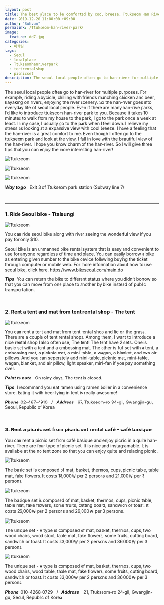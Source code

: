 ```yaml
---
layout: post
title: The best place to be comforted by cool breeze, Ttukseom Han River Park
date: 2019-12-20 11:00:00 +09:00
author: "Suhyun"
permalink: /Ttukseom-han-river-park/
image:
  feature: dd7.jpg
categories:
  - 마케팅
tags:
  - Seoul
  - localplace
  - Ttukseomhanriverpark
  - tentrentalshop
  - picnicset
description: The seoul local people often go to han-river for multiple purposes. For example, riding a bycicle, chilling with friends munching chicken and beer, kayaking on rivers, enjoying the river scenery. So the han-river goes into everyday life of seoul local people. 
---
```


The seoul local people often go to han-river for multiple purposes. For example, riding a bycicle, chilling with friends munching chicken and beer, kayaking on rivers, enjoying the river scenery. So the han-river goes into everyday life of seoul local people. Even if there are many han-rive parks, I’d like to introduce ttukseom han-river park to you. Because it takes 10 minutes to walk from my house to the park, I go to the park once a week at least. In my case, I usually go to the park when I feel down. I relieve my stress as looking at a expansive view with cool breeze. I have a feeling that the han-river is a great comfort to me. Even though I often go to the ttukseom park and look at the view, I fall in love with the beautiful view of the han-river. I hope you know charm of the han-river. So I will give three tips that you can enjoy the more interesting han-river! 

![Ttukseom](/img1/03/dd3.jpg)

![Ttukseom](/img1/03/dd8.jpg)

![Ttukseom](/img1/03/dd9.jpg)

***Way to go*** &nbsp; Exit 3 of Ttukseom park station (Subway line 7)

<br />

<hr>

### 1. Ride Seoul bike - Ttaleungi ###

![Ttukseom](/img1/03/dd5.jpg)

You can ride seoul bike along with river seeing the wonderful view if you pay for only $10.

Seoul bike is an unmanned bike rental system that is easy and convenient to use for anyone regardless of time and place. You can easily borrow a bike as entering given number to the bike device following buying the ticket through computer or mobile web. For more information about how to use seoul bike, click here.  https://www.bikeseoul.com/main.do

***Tips***&nbsp; You can return the bike to different status where you didn’t borrow so that you can move from one place to another by bike instead of public transportation.

<br />

### 2. Rent a tent and mat from tent rental shop - The tent

![Ttukseom](/img1/03/dd10.jpg)

You can rent a tent and mat from tent rental shop and lie on the grass. There are a couple of tent rental shops. Among them, I want to introduce a nice rental shop I also often use, The tent! The tent have 2 sets. One is basic set with a tent and a embossing mat. The other is full set with a tent, a embossing mat, a picknic mat, a mini-table, a wagan, a blanket, and two air pillows. And you can seperately add mini-table, picknic mat, mini-table, wagan, blanket, and air pillow, light speaker, mini-fan if you pay something over.

***Point to note*** &nbsp;  On rainy days, The tent is closed.

***Tips***&nbsp; I recommand you eat ramen using ramen boiler in a convenience store. Eating it with beer lying in tent is really awesome! 

***Phone***&nbsp; 02-467-4910  &nbsp; / &nbsp; ***Address***&nbsp; &nbsp;67, Ttukseom-ro 34-gil, Gwangjin-gu, Seoul, Republic of Korea

<br />

### 3. Rent a picnic set from picnic set rental café - café basique ###

You can rent a picnic set from café basique and enjoy picnic in a quite han-river. There are four type of picnic set. It is nice and instagramable. It is available at the no tent zone so that you can enjoy quite and relaxing picnic. 

![Ttukseom](/img1/03/basic.jpg)

The basic set is composed of mat, basket, thermos, cups, picnic table, table mat, fake flowers. It costs 18,000￦ per 2 persons and 21,000￦ per 3 persons.  

![Ttukseom](/img1/03/bai.jpg)

The basique set is composed of mat, basket, thermos, cups, picnic table, table mat, fake flowers, some fruits, cutting board, sandwich or toast. It costs 26,000￦ per 2 persons and 29,000￦ per 3 persons.

![Ttukseom](/img1/03/unia.jpg)

The unique set - A type is composed of mat, basket, thermos, cups, two wood chairs, wood stool, table mat, fake flowers, some fruits, cutting board, sandwich or toast. It costs 33,000￦ per 2 persons and 36,000￦ per 3 persons.

![Ttukseom](/img1/03/unib.jpg)

The unique set - A type is composed of mat, basket, thermos, cups, two wood chairs, wood table, table mat, fake flowers, some fruits, cutting board, sandwich or toast. It costs 33,000￦ per 2 persons and 36,000￦ per 3 persons.



***Phone***&nbsp; 010-4268-0729 &nbsp; / &nbsp; ***Address***&nbsp; &nbsp; 21, Ttukseom-ro 24-gil, Gwangjin-gu, Seoul, Republic of Korea



